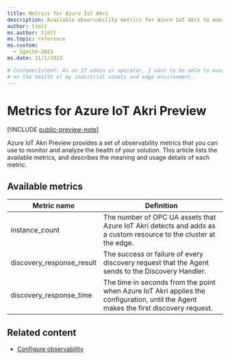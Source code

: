 ```yaml
---
title: Metrics for Azure IoT Akri
description: Available observability metrics for Azure IoT Akri to monitor the health and performance of your solution.
author: timlt
ms.author: timlt
ms.topic: reference
ms.custom:
  - ignite-2023
ms.date: 11/1/2023

# CustomerIntent: As an IT admin or operator, I want to be able to monitor and visualize data
# on the health of my industrial assets and edge environment.
---
```


# Metrics for Azure IoT Akri Preview

[!INCLUDE [public-preview-note](../includes/public-preview-note.md)]

Azure IoT Akri Preview provides a set of observability metrics that you can use to monitor and analyze the health of your solution.  This article lists the available metrics, and describes the meaning and usage details of each metric. 

## Available metrics

| Metric name | Definition |
| ----------- | ---------- |
| instance_count | The number of OPC UA assets that Azure IoT Akri detects and adds as a custom resource to the cluster at the edge. | 
| discovery_response_result | The success or failure of every discovery request that the Agent sends to the Discovery Handler.| 
| discovery_response_time | The time in seconds from the point when Azure IoT Akri applies the configuration, until the Agent makes the first discovery request.| 


## Related content

- [Configure observability](../monitor/howto-configure-observability.md)

